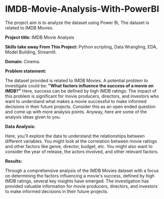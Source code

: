# IMDB-Movie-Analysis-With-PowerBI
The project aim is to analyze the dataset using Power Bi, The dataset is related to IMDB Movies.

**Project title:** IMDB Movie Analysis

**Skills take away From This Project:** Python scripting, Data Wrangling, EDA, Model Building, Streamlit.

**Domain:** Cinema.

**Problem statement:**

The dataset provided is related to IMDB Movies. A potential problem to
investigate could be: **"What factors influence the success of a movie on IMDB?"**
Here, success can be defined by high IMDB ratings. The impact of this problem is
significant for movie producers, directors, and investors who want to understand
what makes a movie successful to make informed decisions in their future projects.
Consider this as an open ended question and come up with more analysis points.
Anyway, here are some of the analysis ideas given to you.

**Data Analysis:**

Here, you'll explore the data to understand the relationships between different
variables. You might look at the correlation between movie ratings and other
factors like genre, director, budget, etc. You might also want to consider the year of
release, the actors involved, and other relevant factors.

**Results:**

Through a comprehensive analysis of the IMDB Movies dataset with a focus on determining the factors influencing a movie's success, defined by high IMDB ratings, several key insights have emerged. The investigation has provided valuable information for movie producers, directors, and investors to make informed decisions in their future projects.
